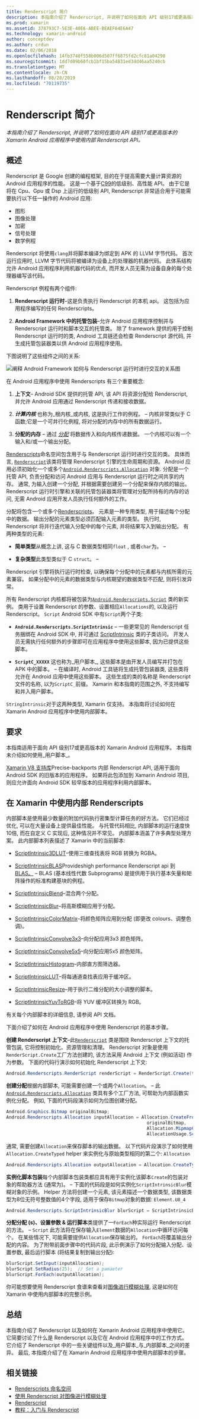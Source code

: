 ```yaml
---
title: Renderscript 简介
description: 本指南介绍了 Renderscript, 并说明了如何在面向 API 级别17或更高版本的 Xamarin Android 应用程序中使用内部 Renderscript API。
ms.prod: xamarin
ms.assetid: 378793C7-5E3E-40E6-ABEE-BEAEF64E6A47
ms.technology: xamarin-android
author: conceptdev
ms.author: crdun
ms.date: 02/06/2018
ms.openlocfilehash: 14fb3740f558b006d507ff6875fd2cfc81a04298
ms.sourcegitcommit: 1dd7d09b60fcb1bf15ba54831ed3dd46aa5240cb
ms.translationtype: MT
ms.contentlocale: zh-CN
ms.lasthandoff: 08/28/2019
ms.locfileid: "70119735"
---
```

# <a name="an-introduction-to-renderscript"></a>Renderscript 简介

_本指南介绍了 Renderscript, 并说明了如何在面向 API 级别17或更高版本的 Xamarin Android 应用程序中使用内部 Renderscript API。_

## <a name="overview"></a>概述

Renderscript 是 Google 创建的编程框架, 目的在于提高需要大量计算资源的 Android 应用程序的性能。 这是一个基于[C99](https://en.wikipedia.org/wiki/C99)的低级别、高性能 API。 由于它是将在 Cpu、Gpu 或 Dsp 上运行的低级别 API, Renderscript 非常适合用于可能需要执行以下任一操作的 Android 应用:

- 图形
- 图像处理
- 加密
- 信号处理
- 数学例程

Renderscript 将使用`clang`并将脚本编译为绑定到 APK 的 LLVM 字节代码。 首次运行应用时, LLVM 字节代码将被编译为设备上的处理器的机器代码。 此体系结构允许 Android 应用程序利用机器代码的优点, 而开发人员无需为设备自身的每个处理器编写该代码。

Renderscript 例程有两个组件:

1. **Renderscript 运行时**&ndash;这是负责执行 Renderscript 的本机 api。 这包括为应用程序编写的任何 Renderscripts。

2. **Android Framework 中的托管包装**&ndash;允许 Android 应用程序控制并与 Renderscript 运行时和脚本交互的托管类。 除了 framework 提供的用于控制 Renderscript 运行时的类, Android 工具链还会检查 Renderscript 源代码, 并生成托管包装器类以供 Android 应用程序使用。

下图说明了这些组件之间的关系:

![阐释 Android Framework 如何与 Renderscript 运行时进行交互的关系图](renderscript-images/renderscript-01.png)

在 Android 应用程序中使用 Renderscripts 有三个重要概念:

1. **上下文**&ndash; Android SDK 提供的托管 API, 该 API 将资源分配给 Renderscript, 并允许 Android 应用通过 Renderscript 传递和接收数据。

2. **_计算内核_** 也称为_根内核_或内核, 这是执行工作的例程。 &ndash; 内核非常类似于 C 函数;它是一个可并行化例程, 将对分配的内存中的所有数据运行。

3. **分配的内存** &ndash; 通过 _[分配](xref:Android.Renderscripts.Allocation)_ 将数据传入和向内核传递数据。 一个内核可以有一个输入和/或一个输出分配。

[Renderscripts](xref:Android.Renderscripts)命名空间包含用于与 Renderscript 运行时进行交互的类。 具体而言, [`Renderscript`](xref:Android.Renderscripts.RenderScript)该类将管理 Renderscript 引擎的生命周期和资源。 Android 应用必须初始化一个或多个[`Android.Renderscripts.Allocation`](xref:Android.Renderscripts.Allocation)
对象. 分配是一个托管 API, 负责分配和访问 Android 应用与 Renderscript 运行时之间共享的内存。 通常, 为输入创建一个分配, 并根据需要创建另一个分配来保存内核的输出。 Renderscript 运行时引擎和关联的托管包装器类将管理对分配所持有的内存的访问, 无需 Android 应用开发人员执行任何额外的工作。

分配将包含一个或多个[Renderscripts](xref:Android.Renderscripts.Element)。
元素是一种专用类型, 用于描述每个分配中的数据。
输出分配的元素类型必须匹配输入元素的类型。 执行时, Renderscript 将并行迭代输入分配中的每个元素, 并将结果写入到输出分配。 有两种类型的元素:

- **简单类型**从概念上讲, 这与 C 数据类型相同`float` , 或者`char`为。 &ndash;

- **复杂类型**此类型类似于 C `struct`。 &ndash;

Renderscript 引擎将执行运行时检查, 以确保每个分配中的元素都与内核所需的元素兼容。 如果分配中的元素的数据类型与内核期望的数据类型不匹配, 则将引发异常。

所有 Renderscript 内核都将被包装为[`Android.Renderscripts.Script`](xref:Android.Renderscripts.Script)
类的新实例。 类用于设置 Renderscript 的参数、设置相应`Allocations`的, 以及运行 Renderscript。 `Script` Android SDK 中有`Script`两个子类:


- **`Android.Renderscripts.ScriptIntrinsic`** &ndash; 一些更常见的 Renderscript 任务捆绑在 Android SDK 中, 并可通过 [ScriptIntrinsic](xref:Android.Renderscripts.ScriptIntrinsic) 类的子类访问。 开发人员无需执行任何额外的步骤即可在应用程序中使用这些脚本, 因为已提供这些脚本。

- **`ScriptC_XXXXX`** 这也称为_用户脚本_, 这些脚本是由开发人员编写并打包在 APK 中的脚本。 &ndash; 在编译时, Android 工具链将生成托管包装器类, 这些类将允许在 Android 应用中使用这些脚本。
  这些生成的类的名称是 Renderscript 文件的名称, 以为`ScriptC_`前缀。 Xamarin 和本指南的范围之外, 不支持编写和并入用户脚本。

`StringIntrinsic`对于这两种类型, Xamarin 仅支持。 本指南将讨论如何在 Xamarin Android 应用程序中使用内部脚本。

## <a name="requirements"></a>要求

本指南适用于面向 API 级别17或更高版本的 Xamarin Android 应用程序。 本指南未介绍如何使用_用户脚本_。

[Xamarin V8 支持库](https://www.nuget.org/packages/Xamarin.Android.Support.v8.RenderScript/)Precise-backports 内部 Renderscript API, 适用于面向 Android SDK 的旧版本的应用程序。 如果将此包添加到 Xamarin Android 项目, 则应允许面向 Android SDK 较早版本的应用程序利用内部脚本。

## <a name="using-intrinsic-renderscripts-in-xamarinandroid"></a>在 Xamarin 中使用内部 Renderscripts

内部脚本是使用最少数量的附加代码执行密集型计算任务的好方法。 它们已经过优化, 可以在大量设备上提供最佳性能。
与托管代码相比, 内部脚本的运行速度快10倍, 而在自定义 C 实现后, 这种情况并不常见。 内部脚本涵盖了许多典型处理方案。 此内部脚本列表描述了 Xamarin 中的当前脚本:

- [ScriptIntrinsic3DLUT](xref:Android.Renderscripts.ScriptIntrinsic3DLUT)&ndash;使用三维查找表将 RGB 转换为 RGBA。 

- [ScriptIntrinsicBLAS](https://developer.android.com/reference/android/renderscript/ScriptIntrinsicBLAS.html)Provideshigh performance Renderscript api 到[BLAS。](http://www.netlib.org/blas/) &ndash; BLAS (基本线性代数 Subprograms) 是提供用于执行基本矢量和矩阵操作的标准构建基块的例程。 

- [ScriptIntrinsicBlend](xref:Android.Renderscripts.ScriptIntrinsicBlend)&ndash;混合两个分配。

- [ScriptIntrinsicBlur](xref:Android.Renderscripts.ScriptIntrinsicBlur)&ndash;将高斯模糊应用于分配。

- [ScriptIntrinsicColorMatrix](xref:Android.Renderscripts.ScriptIntrinsicColorMatrix)&ndash;将颜色矩阵应用到分配 (即更改 colours、调整色调)。

- [ScriptIntrinsicConvolve3x3](xref:Android.Renderscripts.ScriptIntrinsicConvolve3x3)&ndash;向分配应用3x3 颜色矩阵。

- [ScriptIntrinsicConvolve5x5](xref:Android.Renderscripts.ScriptIntrinsicConvolve5x5)&ndash;向分配应用5x5 颜色矩阵。

- [ScriptIntrinsicHistogram](xref:Android.Renderscripts.ScriptIntrinsicHistogram)&ndash;内部直方图筛选器。

- [ScriptIntrinsicLUT](xref:Android.Renderscripts.ScriptIntrinsicLUT)&ndash;将每通道查找表应用于缓冲区。

- [ScriptIntrinsicResize](xref:Android.Renderscripts.ScriptIntrinsicResize)&ndash;用于执行二维分配的大小调整的脚本。

- [ScriptIntrinsicYuvToRGB](xref:Android.Renderscripts.ScriptIntrinsicYuvToRGB)&ndash;将 YUV 缓冲区转换为 RGB。

有关每个内部脚本的详细信息, 请参阅 API 文档。

下面介绍了如何在 Android 应用程序中使用 Renderscript 的基本步骤。

**创建 Renderscript 上下文**&ndash;此[`Renderscript`](xref:Android.Renderscripts.RenderScript)
类是围绕 Renderscript 上下文的托管包装, 它将控制初始化、资源管理和清理。 Renderscript 对象是使用`RenderScript.Create`工厂方法创建的, 该方法采用 Android 上下文 (例如活动) 作为参数。 下面的代码行演示如何初始化 Renderscript 上下文:

```csharp
Android.Renderscripts.RenderScript renderScript = RenderScript.Create(this);
```

**创建分配**根据内部脚本, 可能需要创建一个或两个`Allocation`。 &ndash; 此[`Android.Renderscripts.Allocation`](xref:Android.Renderscripts.Allocation)
类具有多个工厂方法, 可帮助为内部函数实例化分配。 例如, 下面的代码段演示如何为位图创建分配。

```csharp
Android.Graphics.Bitmap originalBitmap;
Android.Renderscripts.Allocation inputAllocation = Allocation.CreateFromBitmap(renderScript,
                                                     originalBitmap,
                                                     Allocation.MipmapControl.MipmapFull,
                                                     AllocationUsage.Script);
```

通常, 需要创建`Allocation`来保存脚本的输出数据。 以下代码片段演示了如何使用`Allocation.CreateTyped` helper 来实例化与原始类型相同的第二个: `Allocation`

```csharp
Android.Renderscripts.Allocation outputAllocation = Allocation.CreateTyped(renderScript, inputAllocation.Type);
```

**实例化脚本包装**每个内部脚本包装类都应具有用于实例化该脚本`Create`的包装对象的帮助器方法 (通常为)。 &ndash; 下面的代码段是如何实例化`ScriptIntrinsicBlur`模糊对象的示例。 Helper 方法将创建一个元素, 该元素描述一个数据类型, 该数据类型为8位无符号整数值的4个字段, 适用于保存`Bitmap`对象的数据: `Element.U8_4`

```csharp
Android.Renderscripts.ScriptIntrinsicBlur blurScript = ScriptIntrinsicBlur.Create(renderScript, Element.U8_4(renderScript));
```

**分配分配 (s)、设置参数 & 运行脚本**类提供了一`ForEach`种实际运行 Renderscript 的方法。 &ndash; `Script` 此方法将在保存输入`Element`数据的`Allocation`中循环访问每个。 在某些情况下, 可能需要提供`Allocation`保存输出的。
`ForEach`将覆盖输出分配的内容。 为了附带前面步骤中的代码片段, 此示例演示了如何分配输入分配、设置参数, 最后运行脚本 (将结果复制到输出分配):

```csharp
blurScript.SetInput(inputAllocation);
blurScript.SetRadius(25);  // Set a pamaeter
blurScript.ForEach(outputAllocation);
```

你可能想要使用 Renderscript 食谱来查看对[图像进行模糊处理](https://github.com/xamarin/recipes/tree/master/Recipes/android/other_ux/drawing/blur_an_image_with_renderscript), 这是如何在 Xamarin 中使用内部脚本的完整示例。

## <a name="summary"></a>总结

本指南介绍了 Renderscript 以及如何在 Xamarin Android 应用程序中使用它。 它简要讨论了什么是 Renderscript 以及它在 Android 应用程序中的工作方式。 它介绍了 Renderscript 中的一些关键组件以及_用户脚本_与_内部脚本_之间的差异。 最后, 本指南介绍了在 Xamarin Android 应用程序中使用内部脚本的步骤。



## <a name="related-links"></a>相关链接

- [Renderscripts 命名空间](xref:Android.Renderscripts)
- [使用 Renderscript 对图像进行模糊处理](https://github.com/xamarin/recipes/tree/master/Recipes/android/other_ux/drawing/blur_an_image_with_renderscript)
- [Renderscript](https://developer.android.com/guide/topics/renderscript/compute.html)
- [教程：入门与 Renderscript](https://software.intel.com/en-us/articles/renderscript-basic-sample-for-android-os)

